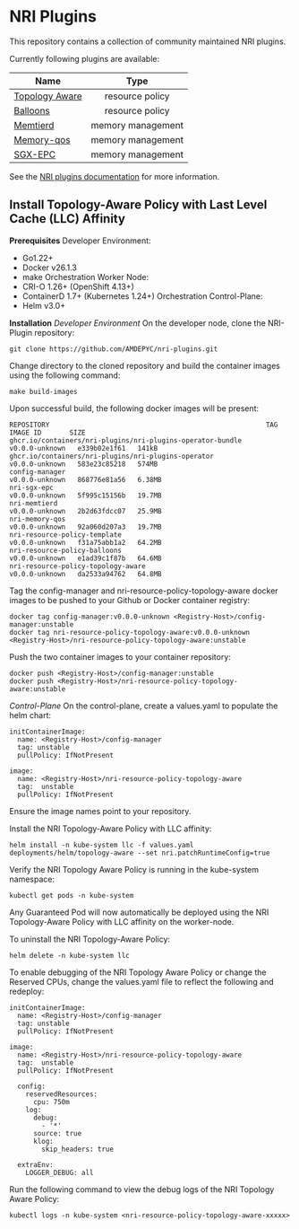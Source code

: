 # NRI Plugins

This repository contains a collection of community maintained NRI plugins.

Currently following plugins are available:

| Name                | Type              |
|---------------------|:-----------------:|
| [Topology Aware][1] | resource policy   |
| [Balloons][2]       | resource policy   |
| [Memtierd][3]       | memory management |
| [Memory-qos][4]     | memory management |
| [SGX-EPC][5]        | memory management |

[1]: https://containers.github.io/nri-plugins/stable/docs/resource-policy/policy/topology-aware.html
[2]: https://containers.github.io/nri-plugins/stable/docs/resource-policy/policy/balloons.html
[3]: https://containers.github.io/nri-plugins/stable/docs/memory/memtierd.html
[4]: https://containers.github.io/nri-plugins/stable/docs/memory/memory-qos.html
[5]: https://containers.github.io/nri-plugins/stable/docs/memory/sgx-epc.html

See the [NRI plugins documentation](https://containers.github.io/nri-plugins/) for more information.

## Install Topology-Aware Policy with Last Level Cache (LLC) Affinity ##

**Prerequisites**
Developer Environment:
*	Go1.22+
*	Docker v26.1.3
*	make
Orchestration Worker Node:
*	CRI-O 1.26+ (OpenShift 4.13+)
*	ContainerD 1.7+ (Kubernetes 1.24+)
Orchestration Control-Plane:
*	Helm v3.0+

**Installation**
*Developer Environment*
On the developer node, clone the NRI-Plugin repository:
```
git clone https://github.com/AMDEPYC/nri-plugins.git
```

Change directory to the cloned repository and build the container images using the following command:
```
make build-images
```

Upon successful build, the following docker images will be present:
```console
REPOSITORY                                                      TAG              IMAGE ID       SIZE
ghcr.io/containers/nri-plugins/nri-plugins-operator-bundle      v0.0.0-unknown   e339b02e1f61   141kB
ghcr.io/containers/nri-plugins/nri-plugins-operator             v0.0.0-unknown   583e23c85218   574MB
config-manager                                                  v0.0.0-unknown   868776e81a56   6.38MB
nri-sgx-epc                                                     v0.0.0-unknown   5f995c15156b   19.7MB
nri-memtierd                                                    v0.0.0-unknown   2b2d63fdcc07   25.9MB
nri-memory-qos                                                  v0.0.0-unknown   92a060d207a3   19.7MB
nri-resource-policy-template                                    v0.0.0-unknown   f31a75abb1a2   64.2MB
nri-resource-policy-balloons                                    v0.0.0-unknown   e1ad39c1f87b   64.6MB
nri-resource-policy-topology-aware                              v0.0.0-unknown   da2533a94762   64.8MB
```

Tag the config-manager and nri-resource-policy-topology-aware docker images to be pushed to your Github or Docker container registry:
```
docker tag config-manager:v0.0.0-unknown <Registry-Host>/config-manager:unstable
docker tag nri-resource-policy-topology-aware:v0.0.0-unknown <Registry-Host>/nri-resource-policy-topology-aware:unstable
```

Push the two container images to your container repository:
```
docker push <Registry-Host>/config-manager:unstable
docker push <Registry-Host>/nri-resource-policy-topology-aware:unstable
```

*Control-Plane*
On the control-plane, create a values.yaml to populate the helm chart:
```
initContainerImage:
  name: <Registry-Host>/config-manager
  tag: unstable
  pullPolicy: IfNotPresent

image:
  name: <Registry-Host>/nri-resource-policy-topology-aware
  tag:  unstable
  pullPolicy: IfNotPresent
```
Ensure the image names point to your repository.

Install the NRI Topology-Aware Policy with LLC affinity:
```
helm install -n kube-system llc -f values.yaml deployments/helm/topology-aware --set nri.patchRuntimeConfig=true
```

Verify the NRI Topology Aware Policy is running in the kube-system namespace:
```
kubectl get pods -n kube-system
```

Any Guaranteed Pod will now automatically be deployed using the NRI Topology-Aware Policy with LLC affinity on the worker-node.

To uninstall the NRI Topology-Aware Policy:
```
helm delete -n kube-system llc
```

To enable debugging of the NRI Topology Aware Policy or change the Reserved CPUs, change the values.yaml file to reflect the following and redeploy:
```
initContainerImage:
  name: <Registry-Host>/config-manager
  tag: unstable
  pullPolicy: IfNotPresent

image:
  name: <Registry-Host>/nri-resource-policy-topology-aware
  tag:  unstable
  pullPolicy: IfNotPresent

  config:
    reservedResources:
      cpu: 750m
    log:
      debug:
        - '*'
      source: true
      klog:
        skip_headers: true
  
  extraEnv:
    LOGGER_DEBUG: all
```

Run the following command to view the debug logs of the NRI Topology Aware Policy:
```
kubectl logs -n kube-system <nri-resource-policy-topology-aware-xxxxx>
```
